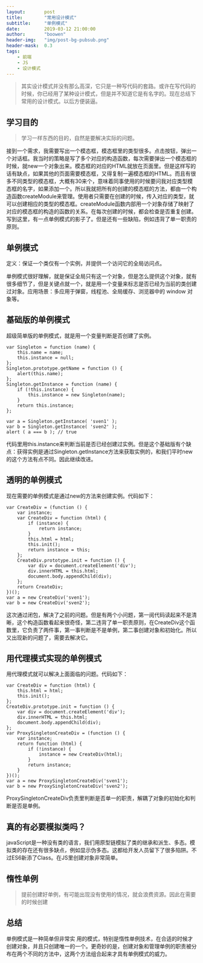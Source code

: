 ```yaml
---
layout:       post
title:        "常用设计模式"
subtitle:     "单例模式"
date:         2019-03-12 21:00:00
author:       "boowen"
header-img:   "img/post-bg-pubsub.png"
header-mask:  0.3
tags:
    - 前端
    - JS
    - 设计模式
---
```

>其实设计模式并没有那么高深，它只是一种写代码的套路。或许在写代码的时候，你已经用了某种设计模式，但是并不知道它是有名字的。现在总结下常用的设计模式。以后方便装逼。

## 学习目的

>学习一样东西的目的，自然是要解决实际的问题。

接到一个需求，我需要写出一个模态框，模态框里的类型很多。点击按钮，弹出一个对话框。我当时的策略是写了多个对应的构造函数，每次需要弹出一个模态框的时候，就new一个对象出来。模态框的对应的HTML就放在页面里。但是这样写的话有缺点，如果其他的页面需要模态框，又得复制一遍模态框的HTML。而且有很多不同类型的模态框，大概有30来个，意味着同事使用的时候要问我对应类型模态框的名字，如果添加一个。所以我就把所有的创建的模态框的方法，都由一个构造函数createModule来管理。使用者只需要在创建的时候，传入对应的类型，就可以创建相应的类型的模态框。createModule函数内部用一个对象存储了映射了对应的模态框的构造的函数的关系。在每次创建的时候，都会检查是否重复创建。写到这里，有一点单例模式的影子了。但是还有一些缺陷，例如违背了单一职责的原则。


## 单例模式

定义：保证一个类仅有一个实例，并提供一个访问它的全局访问点。


单例模式很好理解，就是保证全局只有这一个对象，但是怎么提供这个对象，就有很多细节了，但是关键点就一个，就是用一个变量来标志是否已经为当前的类创建过对象。应用场景：多应用于弹窗，线程池、全局缓存、浏览器中的 window 对象等。

## 基础版的单例模式

超级简单版的单例模式，就是用一个变量判断是否创建了实例。

```
var Singleton = function (name) {
    this.name = name;
    this.instance = null;
};
Singleton.prototype.getName = function () {
    alert(this.name);
};
Singleton.getInstance = function (name) {
    if (!this.instance) {
        this.instance = new Singleton(name);
    }
    return this.instance;
};

var a = Singleton.getInstance( 'sven1' );
var b = Singleton.getInstance( 'sven2' );
alert ( a === b ); // true

```

代码里用this.instance来判断当前是否已经创建过实例。但是这个基础版有个缺点：获得实例是通过Singleton.getInstance方法来获取实例的，和我们平时new的这个方法有点不同。因此继续改进。

## 透明的单例模式
 
现在需要的单例模式是通过new的方法来创建实例。代码如下：

```
var CreateDiv = (function () {
    var instance;
    var CreateDiv = function (html) {
        if (instance) {
            return instance;
        }
        this.html = html;
        this.init();
        return instance = this;
    };
    CreateDiv.prototype.init = function () {
        var div = document.createElement('div');
        div.innerHTML = this.html;
        document.body.appendChild(div);
    };
    return CreateDiv;
})();
var a = new CreateDiv('sven1');
var b = new CreateDiv('sven2');
```

这次通过闭包，解决了之前的问题。但是有两个小问题，第一阅代码读起来不是清晰，这个构造函数看起来很奇怪，第二违背了单一职责原则，在CreateDiv这个函数里，它负责了两件事，第一事判断是不是单例，第二事创建对象和初始化。所以又出现新的问题了，需要去解决它。

## 用代理模式实现的单例模式

用代理模式就可以解决上面面临的问题。代码如下：

```
var CreateDiv = function (html) {
    this.html = html;
    this.init();
};
CreateDiv.prototype.init = function () {
    var div = document.createElement('div');
    div.innerHTML = this.html;
    document.body.appendChild(div);
};
var ProxySingletonCreateDiv = (function () {
    var instance;
    return function (html) {
        if (!instance) {
            instance = new CreateDiv(html);
        }
        return instance;
    }
})();
var a = new ProxySingletonCreateDiv('sven1');
var b = new ProxySingletonCreateDiv('sven2');
```
ProxySingletonCreateDiv负责里判断是否单一的职责，解耦了对象的初始化和判断是否是单例。

## 真的有必要模拟类吗？

javaScript是一种没有类的语言，我们用原型链模拟了类的继承和派生、多态。模拟类的存在还有很多缺点，例如显示伪多态。这都给开发人员留下了很多陷阱。不过ES6新添了Class。在JS里创建对象非常简单。

## 惰性单例

> 提前创建好单例，有可能出现没有使用的情况，就会浪费资源。因此在需要的时候创建

## 总结

单例模式是一种简单但非常实
用的模式，特别是惰性单例技术，在合适的时候才创建对象，并且只创建唯一的一个。更奇妙的是，创建对象和管理单例的职责被分布在两个不同的方法中，这两个方法组合起来才具有单例模式的威力。


